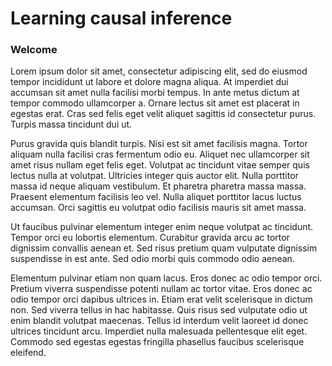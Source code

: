 # Learning causal inference
### Welcome

Lorem ipsum dolor sit amet, consectetur adipiscing elit, sed do eiusmod tempor incididunt ut labore et dolore magna aliqua. At imperdiet dui accumsan sit amet nulla facilisi morbi tempus. In ante metus dictum at tempor commodo ullamcorper a. Ornare lectus sit amet est placerat in egestas erat. Cras sed felis eget velit aliquet sagittis id consectetur purus. Turpis massa tincidunt dui ut. 

Purus gravida quis blandit turpis. Nisi est sit amet facilisis magna. Tortor aliquam nulla facilisi cras fermentum odio eu. Aliquet nec ullamcorper sit amet risus nullam eget felis eget. Volutpat ac tincidunt vitae semper quis lectus nulla at volutpat. Ultricies integer quis auctor elit. Nulla porttitor massa id neque aliquam vestibulum. Et pharetra pharetra massa massa. Praesent elementum facilisis leo vel. Nulla aliquet porttitor lacus luctus accumsan. Orci sagittis eu volutpat odio facilisis mauris sit amet massa.

Ut faucibus pulvinar elementum integer enim neque volutpat ac tincidunt. Tempor orci eu lobortis elementum. Curabitur gravida arcu ac tortor dignissim convallis aenean et. Sed risus pretium quam vulputate dignissim suspendisse in est ante. Sed odio morbi quis commodo odio aenean. 

Elementum pulvinar etiam non quam lacus. Eros donec ac odio tempor orci. Pretium viverra suspendisse potenti nullam ac tortor vitae. Eros donec ac odio tempor orci dapibus ultrices in. Etiam erat velit scelerisque in dictum non. Sed viverra tellus in hac habitasse. Quis risus sed vulputate odio ut enim blandit volutpat maecenas. Tellus id interdum velit laoreet id donec ultrices tincidunt arcu. Imperdiet nulla malesuada pellentesque elit eget. Commodo sed egestas egestas fringilla phasellus faucibus scelerisque eleifend.


<br>
<br>
<br>
